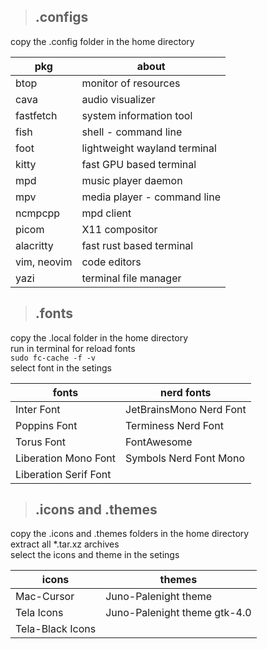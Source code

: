 > ## .configs  

copy the .config folder in the home directory 

| pkg         |              about                |
| ------------ | --------------------------- |
| btop        | monitor of resources         |
| cava        | audio visualizer             |
| fastfetch   | system information tool      |
| fish        | shell - command line         |
| foot        | lightweight wayland terminal |
| kitty       | fast GPU based terminal      |
| mpd         | music player daemon          |
| mpv         | media player - command line  |
| ncmpcpp     | mpd client                   |
| picom       | X11 compositor               |
| alacritty   | fast rust based terminal     |
| vim, neovim | code editors                 |
| yazi        | terminal file manager        |

> ## .fonts

copy the .local folder in the home directory  
run in terminal for reload fonts  
`
sudo fc-cache -f -v
`  
select font in the setings

| fonts                 | nerd fonts              |
| ----------------------- | -------------------- |
| Inter Font            | JetBrainsMono Nerd Font |
| Poppins Font          | Terminess Nerd Font     |
| Torus Font            | FontAwesome             |
| Liberation Mono Font  | Symbols Nerd Font Mono  |
| Liberation Serif Font |                         |

> ## .icons and .themes

copy the .icons and .themes folders in the home directory  
extract all *.tar.xz archives  
select the icons and theme in the setings

| icons                | themes                            |
| ---------------------- | ------------------------------- |
| Mac-Cursor           | Juno-Palenight theme              |
| Tela Icons           | Juno-Palenight theme gtk-4.0      |
| Tela-Black Icons     |                                   |
